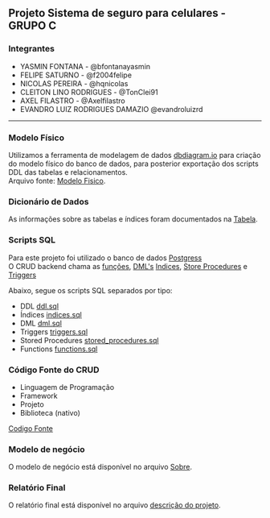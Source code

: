 ## Projeto Sistema de seguro para celulares - GRUPO C

### Integrantes

- YASMIN FONTANA - @bfontanayasmin<br>
- FELIPE SATURNO - @f2004felipe<br>
- NICOLAS PEREIRA - @hqnicolas<br>
- CLEITON LINO RODRIGUES - @TonClei91<br>
- AXEL FILASTRO - @Axelfilastro<br>
- EVANDRO LUIZ RODRIGUES DAMAZIO @evandroluizrd<br>

---

### Modelo Físico
Utilizamos a ferramenta de modelagem de dados [dbdiagram.io](https://dbdiagram.io/) para criação do modelo físico do banco de dados, para posterior exportação dos scripts DDL das tabelas e relacionamentos.<br>
Arquivo fonte: [Modelo Fisico](/docs/389292181-029ee14f-ad71-4f57-ac3b-22e2ec3c1abb.png).<br>

  
### Dicionário de Dados
As informações sobre as tabelas e índices foram documentados na [Tabela](docs/dicionario%20de%20dados%20bd2.xlsx).

### Scripts SQL
Para este projeto foi utilizado o banco de dados [Postgress](docker-compose.yml) <br>
O CRUD backend chama as [funções](src/scripts/functions.sql), [DML's](src/scripts/dml.sql) [Indices](src/scripts/indices.sql), [Store Procedures](src/scripts/stored_procedures.sql) e [Triggers](src/scripts/triggers.sql)

Abaixo, segue os scripts SQL separados por tipo:
+ DDL [ddl.sql](/src/scripts/ddl.sql)
+ Índices [indices.sql](/src/scripts/indices.sql)
+ DML [dml.sql](/src/scripts/dml.sql)
+ Triggers [triggers.sql](/src/scripts/triggers.sql)
+ Stored Procedures [stored_procedures.sql](/src/scripts/stored_procedures.sql)
+ Functions [functions.sql](/src/scripts/functions.sql)

### Código Fonte do CRUD
- Linguagem de Programação <br>
- Framework
- Projeto 
- Biblioteca (nativo)

[Codigo Fonte](fonte/)

### Modelo de negócio
O modelo de negócio está disponível no arquivo [Sobre](docs/BUSINESS.md).

### Relatório Final
O relatório final está disponível no arquivo [descrição do projeto](/docs/ABOUT_PROJECT.md).
